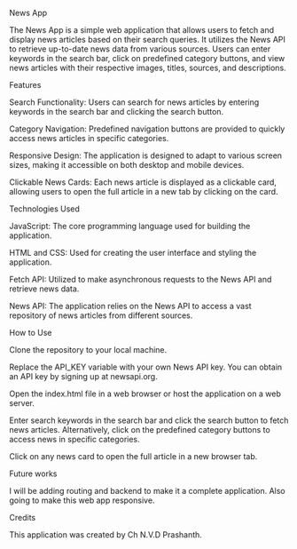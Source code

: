 News App

The News App is a simple web application that allows users to fetch and display news articles based on their search queries. It utilizes the News API to retrieve up-to-date news data from various sources. Users can enter keywords in the search bar, click on predefined category buttons, and view news articles with their respective images, titles, sources, and descriptions.

Features

Search Functionality: Users can search for news articles by entering keywords in the search bar and clicking the search button.

Category Navigation: Predefined navigation buttons are provided to quickly access news articles in specific categories.

Responsive Design: The application is designed to adapt to various screen sizes, making it accessible on both desktop and mobile devices.

Clickable News Cards: Each news article is displayed as a clickable card, allowing users to open the full article in a new tab by clicking on the card.

Technologies Used

JavaScript: The core programming language used for building the application.

HTML and CSS: Used for creating the user interface and styling the application.

Fetch API: Utilized to make asynchronous requests to the News API and retrieve news data.

News API: The application relies on the News API to access a vast repository of news articles from different sources.

How to Use

Clone the repository to your local machine.

Replace the API_KEY variable with your own News API key. You can obtain an API key by signing up at newsapi.org.

Open the index.html file in a web browser or host the application on a web server.

Enter search keywords in the search bar and click the search button to fetch news articles. Alternatively, click on the predefined category buttons to access news in specific categories.

Click on any news card to open the full article in a new browser tab.

Future works 

I will be adding routing and backend to make it a complete application.
Also going to make this web app responsive.

Credits

This application was created by Ch N.V.D Prashanth.
